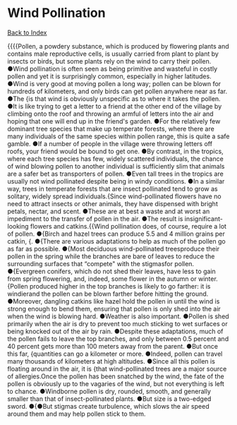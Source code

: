 # Wind Pollination
[Back to Index](https://github.com/windows10010/tpoExtractor/blob/master/README.md)

{{{{Pollen, a powdery substance, which is produced by flowering plants and contains male reproductive cells, is usually carried from plant to plant by insects or birds, but some plants rely on the wind to carry their pollen. ●Wind pollination is often seen as being primitive and wasteful in costly pollen and yet it is surprisingly common, especially in higher latitudes. ●Wind is very good at moving pollen a long way; pollen can be blown for hundreds of kilometers, and only birds can get pollen anywhere near as far. ●The {is that wind is obviously unspecific as to where it takes the pollen. ●It is like trying to get a letter to a friend at the other end of the village by climbing onto the roof and throwing an armful of letters into the air and hoping that one will end up in the friend's garden. ●For the relatively few dominant tree species that make up temperate forests, where there are many individuals of the same species within pollen range, this is quite a safe gamble. ●If a number of people in the village were throwing letters off roofs, your friend would be bound to get one. ●By contrast, in the tropics, where each tree species has few, widely scattered individuals, the chance of wind blowing pollen to another individual is sufficiently slim that animals are a safer bet as transporters of pollen. ●Even tall trees in the tropics are usually not wind pollinated despite being in windy conditions. ●In a similar way, trees in temperate forests that are insect pollinated tend to grow as solitary, widely spread individuals.{Since wind-pollinated flowers have no need to attract insects or other animals, they have dispensed with bright petals, nectar, and scent. ●These are at best a waste and at worst an impediment to the transfer of pollen in the air. ●The result is insignificant-looking flowers and catkins.{{Wind pollination does, of course, require a lot of pollen. ●{Birch and hazel trees can produce 5.5 and 4 million grains per catkin, {. ●{There are various adaptations to help as much of the pollen go as far as possible. ●{Most deciduous wind-pollinated treesproduce their pollen in the spring while the branches are bare of leaves to reduce the surrounding surfaces that “compete" with the stigmasfor pollen. ●{Evergreen conifers, which do not shed their leaves, have less to gain from spring flowering, and, indeed, some flower in the autumn or winter.{Pollen produced higher in the top branches is likely to go farther: it is windierand the pollen can be blown farther before hitting the ground. ●Moreover, dangling catkins like hazel hold the pollen in until the wind is strong enough to bend them, ensuring that pollen is only shed into the air when the wind is blowing hard. ●Weather is also important. ●Pollen is shed primarily when the air is dry to prevent too much sticking to wet surfaces or being knocked out of the air by rain. ●Despite these adaptations, much of the pollen fails to leave the top branches, and only between 0.5 percent and 40 percent gets more than 100 meters away from the parent. ●But once this far, {quantities can go a kilometer or more. ●Indeed, pollen can travel many thousands of kilometers at high altitudes. ●Since all this pollen is floating around in the air, it is {that wind-pollinated trees are a major source of allergies.Once the pollen has been snatched by the wind, the fate of the pollen is obviously up to the vagaries of the wind, but not everything is left to chance. ●Windborne pollen is dry, rounded, smooth, and generally smaller than that of insect-pollinated plants. ●But size is a two-edged sword. ●{●But stigmas create turbulence, which slows the air speed around them and may help pollen stick to them.